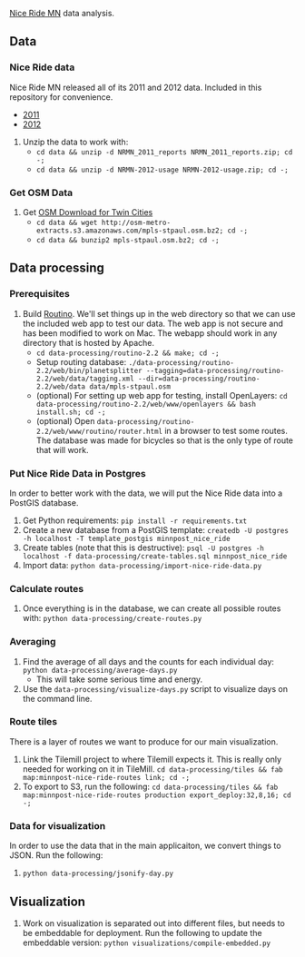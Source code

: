 [Nice Ride MN](https://www.niceridemn.org/) data analysis.

## Data

### Nice Ride data

Nice Ride MN released all of its 2011 and 2012 data.  Included in this repository for convenience.

* [2011](http://velotraffic.com/2012/01/nice-ride-mn-data-set-made-public/)
* [2012](https://niceridemn.egnyte.com/h-s/20121120/739840e2f74045be)


1. Unzip the data to work with:
    * ```cd data && unzip -d NRMN_2011_reports NRMN_2011_reports.zip; cd -;```
    * ```cd data && unzip -d NRMN-2012-usage NRMN-2012-usage.zip; cd -;```

### Get OSM Data

1. Get [OSM Download for Twin Cities](http://metro.teczno.com/#mpls-stpaul)
    * ```cd data && wget http://osm-metro-extracts.s3.amazonaws.com/mpls-stpaul.osm.bz2; cd -;```
    * ```cd data && bunzip2 mpls-stpaul.osm.bz2; cd -;```

## Data processing

### Prerequisites

1. Build [Routino](http://www.routino.org/).  We'll set things up in the web directory so that we can use the included web app to test our data.  The web app is not secure and has been modified to work on Mac.  The webapp should work in any directory that is hosted by Apache.
    * ```cd data-processing/routino-2.2 && make; cd -;```
    * Setup routing database: ```./data-processing/routino-2.2/web/bin/planetsplitter --tagging=data-processing/routino-2.2/web/data/tagging.xml --dir=data-processing/routino-2.2/web/data data/mpls-stpaul.osm```
    * (optional) For setting up web app for testing, install OpenLayers: ```cd data-processing/routino-2.2/web/www/openlayers && bash install.sh; cd -;```
    * (optional) Open ```data-processing/routino-2.2/web/www/routino/router.html``` in a browser to test some routes.  The database was made for bicycles so that is the only type of route that will work.
    
### Put Nice Ride Data in Postgres

In order to better work with the data, we will put the Nice Ride data into a PostGIS database.

1. Get Python requirements: ```pip install -r requirements.txt```
1. Create a new database from a PostGIS template: ```createdb -U postgres -h localhost -T template_postgis minnpost_nice_ride```
1. Create tables (note that this is destructive): ```psql -U postgres -h localhost -f data-processing/create-tables.sql minnpost_nice_ride```
1. Import data: ```python data-processing/import-nice-ride-data.py```
    
### Calculate routes
 
1. Once everything is in the database, we can create all possible routes with: ```python data-processing/create-routes.py```

### Averaging

1. Find the average of all days and the counts for each individual day: ```python data-processing/average-days.py```
    * This will take some serious time and energy.
1. Use the ```data-processing/visualize-days.py``` script to visualize days on the command line.

### Route tiles

There is a layer of routes we want to produce for our main visualization.

1. Link the Tilemill project to where Tilemill expects it.  This is really only needed for working on it in TileMill.  ```cd data-processing/tiles && fab map:minnpost-nice-ride-routes link; cd -;```
1. To export to S3, run the following: ```cd data-processing/tiles && fab map:minnpost-nice-ride-routes production export_deploy:32,8,16; cd -;```

### Data for visualization

In order to use the data that in the main applicaiton, we convert things to JSON.  Run the following:

1. ```python data-processing/jsonify-day.py```

## Visualization

1. Work on visualization is separated out into different files, but needs to be embeddable for deployment.  Run the following to update the embeddable version: ```python visualizations/compile-embedded.py```